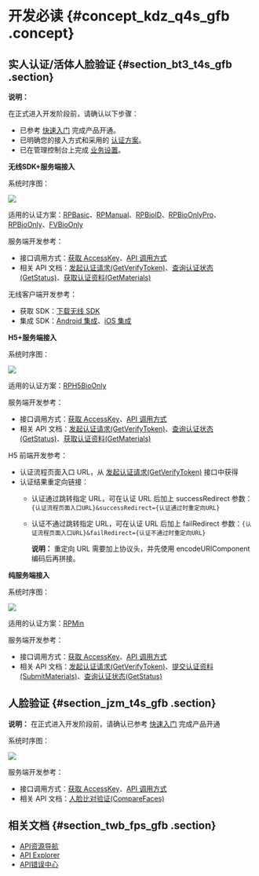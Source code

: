 # 开发必读 {#concept_kdz_q4s_gfb .concept}

## 实人认证/活体人脸验证 {#section_bt3_t4s_gfb .section}

**说明：** 

在正式进入开发阶段前，请确认以下步骤：

-   已参考 [快速入门](https://help.aliyun.com/document_detail/58646.html) 完成产品开通。
-   已明确您的接入方式和采用的 [认证方案](https://help.aliyun.com/document_detail/61362.html)。
-   已在管理控制台上完成 [业务设置](https://help.aliyun.com/document_detail/59975.html)。

**无线SDK+服务端接入**

系统时序图：

![](http://static-aliyun-doc.oss-cn-hangzhou.aliyuncs.com/assets/img/13530/154045822812862_zh-CN.jpg)

适用的认证方案：[RPBasic](https://help.aliyun.com/document_detail/61362.html#RPBasic)、[RPManual](https://help.aliyun.com/document_detail/61362.html#RPManual)、[RPBioID](https://help.aliyun.com/document_detail/61362.html#RPBioID)、[RPBioOnlyPro](https://help.aliyun.com/document_detail/61362.html#RPBioOnlyPro)、[RPBioOnly](https://help.aliyun.com/document_detail/61362.html#RPBioOnly)、[FVBioOnly](https://help.aliyun.com/document_detail/61362.html#FVBioOnly)

服务端开发参考：

-   接口调用方式：[获取 AccessKey](https://help.aliyun.com/document_detail/63821.html)、[API 调用方式](https://help.aliyun.com/document_detail/60687.html)
-   相关 API 文档：[发起认证请求\(GetVerifyToken\)](https://help.aliyun.com/document_detail/57050.html)、[查询认证状态\(GetStatus\)](https://help.aliyun.com/document_detail/57049.html)、[获取认证资料\(GetMaterials\)](https://help.aliyun.com/document_detail/57641.html)

无线客户端开发参考：

-   获取 SDK：[下载无线 SDK](https://help.aliyun.com/document_detail/59341.html)
-   集成 SDK：[Android 集成](https://help.aliyun.com/document_detail/57930.html)、[iOS 集成](https://help.aliyun.com/document_detail/57932.html)

**H5+服务端接入**

系统时序图：

![](http://static-aliyun-doc.oss-cn-hangzhou.aliyuncs.com/assets/img/13530/154045822812863_zh-CN.jpg)

适用的认证方案：[RPH5BioOnly](https://help.aliyun.com/document_detail/61362.html#RPH5BioOnly)

服务端开发参考：

-   接口调用方式：[获取 AccessKey](https://help.aliyun.com/document_detail/63821.html)、[API 调用方式](https://help.aliyun.com/document_detail/60687.html)
-   相关 API 文档：[发起认证请求\(GetVerifyToken\)](https://help.aliyun.com/document_detail/57050.html)、[查询认证状态\(GetStatus\)](https://help.aliyun.com/document_detail/57049.html)、[获取认证资料\(GetMaterials\)](https://help.aliyun.com/document_detail/57641.html)

H5 前端开发参考：

-   认证流程页面入口 URL，从 [发起认证请求\(GetVerifyToken\)](https://help.aliyun.com/document_detail/57050.html) 接口中获得
-   认证结果重定向链接：
    -   认证通过跳转指定 URL，可在认证 URL 后加上 successRedirect 参数：`{认证流程页面入口URL}&successRedirect={认证通过时重定向URL}`
    -   认证不通过跳转指定 URL，可在认证 URL 后加上 failRedirect 参数：`{认证流程页面入口URL}&failRedirect={认证不通过时重定向URL}`

        **说明：** 重定向 URL 需要加上协议头，并先使用 encodeURIComponent 编码后再拼接。


**纯服务端接入**

系统时序图：

![](http://static-aliyun-doc.oss-cn-hangzhou.aliyuncs.com/assets/img/13530/154045822812864_zh-CN.jpg)

适用的认证方案：[RPMin](https://help.aliyun.com/document_detail/61362.html#RPMin)

服务端开发参考：

-   接口调用方式：[获取 AccessKey](https://help.aliyun.com/document_detail/63821.html)、[API 调用方式](https://help.aliyun.com/document_detail/60687.html)
-   相关 API 文档：[发起认证请求\(GetVerifyToken\)](https://help.aliyun.com/document_detail/57050.html)、[提交认证资料\(SubmitMaterials\)](https://help.aliyun.com/document_detail/58176.html)、[查询认证状态\(GetStatus\)](https://help.aliyun.com/document_detail/57049.html)

## 人脸验证 {#section_jzm_t4s_gfb .section}

**说明：** 在正式进入开发阶段前，请确认已参考 [快速入门](https://help.aliyun.com/document_detail/58646.html) 完成产品开通

系统时序图：

![](http://static-aliyun-doc.oss-cn-hangzhou.aliyuncs.com/assets/img/13530/154045822812865_zh-CN.jpg)

服务端开发参考：

-   接口调用方式：[获取 AccessKey](https://help.aliyun.com/document_detail/63821.html)、[API 调用方式](https://help.aliyun.com/document_detail/60687.html)
-   相关 API 文档：[人脸比对验证\(CompareFaces\)](https://help.aliyun.com/document_detail/59317.html)

## 相关文档 {#section_twb_fps_gfb .section}

-   [API资源导航](https://developer.aliyun.com/)
-   [API Explorer](https://api.aliyun.com/)
-   [API错误中心](https://error-center.aliyun.com/)

